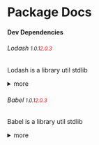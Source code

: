 # Package Docs

#### Dev Dependencies

###### Lodash <small>1.0.1</small><small style="color: red;">2.0.3</small>
Lodash is a library
<span class="tag">util</span>
<span class="tag">stdlib</span>
<details>
<summary>more</summary>
<p> Long content</p>
</details>

###### Babel <small>1.0.1</small><small style="color: red;">2.0.3</small>
Babel is a library
<span class="tag">util</span>
<span class="tag">stdlib</span>
<details>
<summary>more</summary>
<p> Long content</p>
</details>
